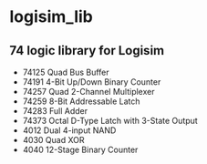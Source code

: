 # logisim_lib

## 74 logic library for Logisim
- 74125 Quad Bus Buffer
- 74191 4-Bit Up/Down Binary Counter
- 74257 Quad 2-Channel Multiplexer
- 74259 8-Bit Addressable Latch
- 74283 Full Adder
- 74373 Octal D-Type Latch with 3-State Output
- 4012 Dual 4-input NAND
- 4030 Quad XOR
- 4040 12-Stage Binary Counter